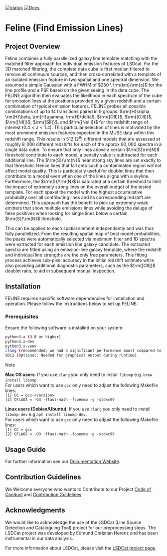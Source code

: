 [![status](https://joss.theoj.org/papers/a575acd1ffab0604de7e26eb83fd9bdc/status.svg)](https://joss.theoj.org/papers/a575acd1ffab0604de7e26eb83fd9bdc) [![Docs](http://img.shields.io/badge/Docs-latest-green.svg)](https://feline.readthedocs.io) 


# Feline (Find Emission Lines)
  
## Project Overview

Feline combines a fully parallelized galaxy line template matching with the matched filter approach for individual emission features of LSDcat. 
For the 3D matched filtering, the complete data cube is first median filtered to remove all continuum sources, and then cross-correlated with a template of 
an isolated emission feature in two spatial and one spectral dimension. We assumed a simple Gaussian with a FWHM of $250 \ \rm{km}/\rm{s}$ for the line profile and a PSF 
based on the given seeing in the data cube. The FELINE algorithm then evaluates the likelihood in each spectrum of the cube for emission lines at the positions 
provided by a given redshift and a certain combination of typical emission features. FELINE probes all possible combinations of up to 14 transitions paired 
in 9 groups: $\rm{H}\alpha, \rm{H}\beta, \rm{H}\gamma, \rm{H}\delta$, $\rm{[OII]}$, $\rm{[OIII]}$, $\rm{[NII]}$, $\rm{[SII]}$, and $\rm{[NeIII]}$ for the redshift range of interest $(0.4 < z < 1.4)$. 
This particular selection of lines is motivated by the most prominent emission features expected in the MUSE data within this redshift range. This results in $512 \ (2^9)$ 
different models that are assessed at roughly $8,000$ different redshifts for each of the approx $90,000$ spectra in a single data cube. To ensure that only lines above 
a certain $\rm{S}\rm{N}$ threshold contribute to each model, a penalty value is subtracted for each additional line. The $\rm{S}/\rm{N}$ near strong sky lines are set exactly to that threshold. 
Hence lines that fall onto such a contaminated region will not affect model quality. This is particularly useful for doublet lines that then contribute to a model even when one of 
the lines aligns with a skyline. Furthermore, the $\rm{S}/\rm{N}$ is saturated at a certain threshold to limit the impact of extremely strong lines on the overall budget 
of the tested template. For each spaxel the model with the highest accumulative probability over all contributing lines and its corresponding redshift are determined. 
This approach has the benefit to pick up extremely weak emitters that show multiple emissions lines while avoiding the deluge of false positives when looking 
for single lines below a certain $\rm{S}/\rm{N}$ threshold.

This can be applied to each spatial element independently and was thus fully parallelized. From the resulting spatial map of best model probabilities, 
the peaks were automatically selected via maximum filter and 1D spectra were extracted for each emission line galaxy candidate. The extracted spectra are 
fitted using an emission-line galaxy template, where the redshift and individual line strengths are the only free parameters. This fitting process achieves 
sub-pixel accuracy in the initial redshift estimate while also providing additional diagnostic parameters, such as the $\rm{[OII]}$ doublet ratio, to aid in subsequent 
manual inspection.

## Installation
FELINE requires specific software dependencies for installation and operation. Please follow the instructions below to set up FELINE:

### Prerequisites
Ensure the following software is installed on your system:
```bash
python3.x (3.8 or higher)
python3.x-dev
python3.x-venv
clang (recommended, we had a significant performance boost compared to gcc) or gcc
SDL2 (Optional: Needed for graphical output during runtime)
```

> [!NOTE] 
> **Mac OS users**: If you use `clang` you only need to install `libomp` e.g. `brew install libomp`. \
> For users which want to use `gcc` only need to adjust the following Makefile lines: \
> `[1] CC = gcc-<version>`  \
> `[2] CFLAGS = -O3 -ffast-math -fopenmp -g -std=c99`
> 
> **Linux users (Debian/Ubuntu)**: If you use `clang` you only need to install `libomp-dev` e.g `apt install libomp-dev`. \
> For users which want to use `gcc` only need to adjust the following Makefile lines: \
> `[1] CC = gcc`  \
> `[2] CFLAGS = -O3 -ffast-math -fopenmp -g -std=c99` 

## Usage Guide
For further information see our [Documentation Website](https://feline.readthedocs.io).

## Contribution Guidelines
We Welcome everyone who wants to Contribute to our Project [Code of Conduct](CODE_OF_CONDUCT.md) and [Contribution Guidelines](CONTRIBUTING).


## Acknowledgments
We would like to acknowledge the use of the LSDCat (Line Source Detection and Cataloguing Tool) project for our preprocessing steps. The LSDCat project was developed by Edmund Christian Herenz and has been instrumental in our data analysis.

For more information about LSDCat, please visit the [LSDCat project page](https://bitbucket.org/Knusper2000/lsdcat/src/master/).
